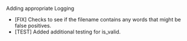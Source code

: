 Adding appropriate Logging

- [FIX] Checks to see if the filename contains any words that might be false positives.
- [TEST] Added additional testing for is_valid.

